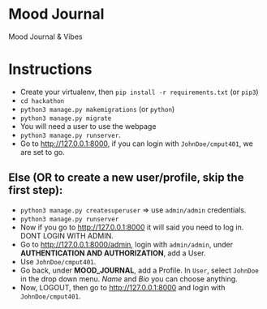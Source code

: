# Mood Journal
Mood Journal &amp; Vibes

# Instructions

- Create your virtualenv, then `pip install -r requirements.txt` (or `pip3`)
- `cd hackathon`
- `python3 manage.py makemigrations` (or `python`)
- `python3 manage.py migrate`
- You will need a user to use the webpage
- `python3 manage.py runserver`. 
- Go to http://127.0.0.1:8000, if you can login with `JohnDoe/cmput401`, we are set to go.

## Else (OR to create a new user/profile, skip the first step):

- `python3 manage.py createsuperuser` => use `admin/admin` credentials.
- `python3 manage.py runserver`
- Now if you go to http://127.0.0.1:8000 it will said you need to log in. DONT LOGIN WITH ADMIN.
- Go to http://127.0.0.1:8000/admin, login with `admin/admin`, under <b>AUTHENTICATION AND AUTHORIZATION</b>, add a User.
- Use `JohnDoe/cmput401`.
- Go back, under <b>MOOD_JOURNAL</b>, add a Profile. In `User`, select `JohnDoe` in the drop down menu. <i>Name</i> and <i>Bio</i> you can choose anything.
- Now, LOGOUT, then go to http://127.0.0.1:8000 and login with `JohnDoe/cmput401`. 
